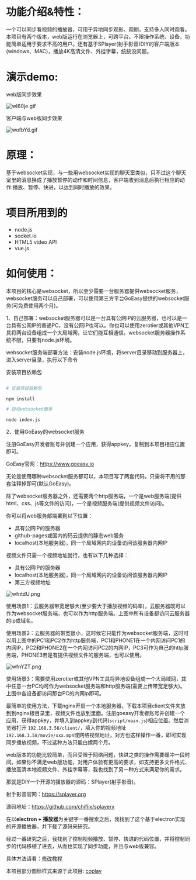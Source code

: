 
# 功能介绍&特性：

一个可以同步看视频的播放器，可用于异地同步观影、观剧，支持多人同时观看。
本项目有两个版本，web版运行在浏览器上，可跨平台，不限操作系统、设备，功能简单适用于要求不高的用户。还有基于SPlayer(射手影音)DIY的客户端版本(windows、MAC)，播放4K高清文件、外挂字幕，统统没问题。

# 演示demo:

web版同步效果

![wI60je.gif](https://s1.ax1x.com/2020/09/19/wI60je.gif)

客户端与web版同步效果

![wofbYd.gif](https://s1.ax1x.com/2020/09/20/wofbYd.gif)


# 原理：

基于websocket实现，与一些用websocket实现的聊天室类似，只不过这个聊天室里的消息换成了播放暂停的动作和时间信息，客户端收到消息后执行相应的动作:播放、暂停、快进，以达到同时播放的效果。

# 项目所用到的
 + node.js 
 + socket.io
 + HTML5 video API 
 + vue.js

# 如何使用：

本项目的核心是websocket，所以至少需要一台服务器提供websocket服务，websocket服务可以自己部署，可以使用第三方平台GoEasy提供的websocket服务(可免费使用两个月)。

1、自己部署：websocket服务器可以是一台具有公网IP的云服务器，也可以是一台具有公网IP的普通PC，没有公网IP也可以。你也可以使用zerotier或其他VPN工具将两台设备组成一个大局域网，让它们能互相通信。websocket服务器操作系统不限，只要有node.js环境。

websocket服务端部署方法：安装node.js环境，将server目录移动到服务器上，进入server目录，执行以下命令

安装项目依赖包
```bash

# 安装项目依赖包

npm install 

# 启动websocket服务

node index.js

```

2、使用GoEasy的websocket服务

注册GoEasy开发者账号并创建一个应用，获得appkey，复制到本项目相应位置即可。

GoEasy官网：https://www.goeasy.io

无论是使用哪种websocket服务都可以，本项目写了两套代码，只需将不用的那套注释掉即可(默认GoEasy)。

除了websocket服务器之外，还需要两个http服务端，一个是web服务端(提供html、css、js等文件的访问)，一个是视频服务端(提供视频文件访问)。

你可以将web服务部端署到以下位置：

+ 具有公网IP的服务器
+ github-pages或国内的码云提供的静态web服务
+ localhost(本地服务器)，同一个局域网内的设备访问该服务器内网IP

视频文件只需一个视频地址就行，也有以下几种选择：

+ 具有公网IP的服务器
+ localhost(本地服务器)，同一个局域网内的设备访问该服务器内网IP
+ 第三方视频地址

![wfntdU.png](https://s1.ax1x.com/2020/09/17/wfntdU.png)

使用场景1：云服务器带宽足够大(至少要大于播放视频的码率)，云服务器既可以作为websocket服务端，也可以作为http服务端。上图中所有设备都访问云服务器的ip或域名。

使用场景2：云服务器的带宽很小，这时候它只能作为websocket服务端，这时可以用上图中的PC1和PC2作为http服务端，PC1和PHONE1在一个内网访问PC1的内网IP，PC2和PHONE2在一个内网访问PC2的内网IP，PC3可作为自己的http服务端，PHONE3若是有提供视频文件的服务端，也可以使用。

![wfnYZT.png](https://s1.ax1x.com/2020/09/17/wfnYZT.png)

使用场景3：需要使用zerotier或其他VPN工具将异地设备组成一个大局域网，其中任意一台PC均可作为websocket服务端和http服务端(需要上传带宽足够大)。上图中各设备都访问那台PC的内网ip即可。

最简单的使用方法，下载nginx开启一个本地服务器，下载本项目client文件夹放到到nginx根目录里，视频文件也放到里面。注册goeasy开发者账号并创建一个应用，获得appkey，并填入到appkey到代码(`script/main.js`)相应位置。然后浏览器打开 `192.168.3.58/client/`，填入你的视频地址`192.168.3.58/movie/xxx.mp4`或网络视频地址，对方也这样操作一番，即可实现同步播放视频，不过这种方法只能白嫖两个月。

web版本的功能比较简单，而且受限于网络问题，快进之类的操作需要缓冲一段时间。如果你不满足web版功能，对用户体验有更高的要求，如支持更多文件格式、播放高清本地视频文件、外挂字幕等，我也找到了另一种方式来满足你的需求。

那就是DIY一个开源的播放器的源码：SPlayer(射手影音)。

射手影音官网：https://splayer.org

源码地址：https://github.com/chiflix/splayerx

在以**electron + 播放器**为关键字一番搜索之后，我找到了这个基于electron实现的开源播放器，并下载了源码来研究。

经过一番研究之后，我找到了控制视频播放、暂停、快进的代码位置，并将控制同步的代码移植了进去，从而也实现了同步功能，并且与web版兼容。

具体方法请看：[修改教程](how-to-modify-splayer.md)

本项目部分图标样式来源于此项目: [coplay](https://github.com/Justineo/coplay) 
